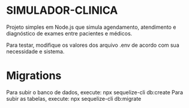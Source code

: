 # SIMULADOR-CLINICA
Projeto simples em Node.js que simula agendamento, atendimento e diagnóstico de exames entre pacientes e médicos.

Para testar, modifique os valores dos arquivo .env de acordo com sua necessidade e sistema.
# Migrations

Para subir o banco de dados, execute: npx sequelize-cli db:create
Para subir as tabelas, execute: npx sequelize-cli db:migrate